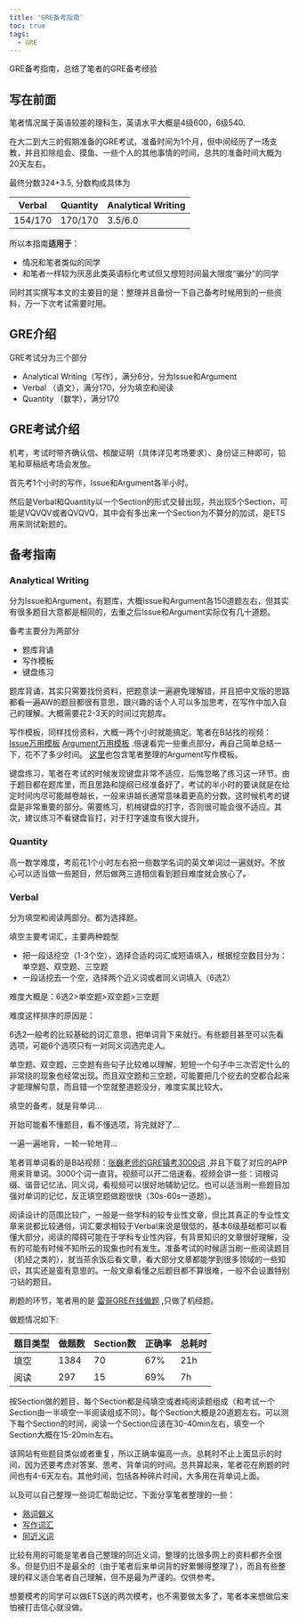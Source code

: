 ```yaml
---
title: 'GRE备考指南'
toc: true
tags:
  - GRE
---
```


GRE备考指南，总结了笔者的GRE备考经验


## 写在前面

笔者情况属于英语较差的理科生，英语水平大概是4级600，6级540.

在大二到大三的假期准备的GRE考试，准备时间为1个月，但中间经历了一场支教，并且扣除组会、摸鱼、一些个人的其他事情的时间，总共的准备时间大概为20天左右。

最终分数324+3.5, 分数构成具体为

| Verbal  | Quantity | Analytical Writing |
| ------- | -------- | ------------------ |
| 154/170 | 170/170  | 3.5/6.0            |



所以本指南**适用于**：

* 情况和笔者类似的同学
* 和笔者一样较为厌恶此类英语标化考试但又想短时间最大限度“骗分”的同学

同时其实撰写本文的主要目的是：整理并且备份一下自己备考时候用到的一些资料，万一下次考试需要时用。



## GRE介绍

GRE考试分为三个部分

* Analytical Writing（写作），满分6分，分为Issue和Argument
* Verbal （语文），满分170，分为填空和阅读
* Quantity （数学），满分170



## GRE考试介绍

机考，考试时带齐确认信、核酸证明（具体详见考场要求）、身份证三种即可，铅笔和草稿纸考场会发放。

首先考1个小时的写作，Issue和Argument各半小时。

然后是Verbal和Quantity以一个Section的形式交替出现，共出现5个Section，可能是VQVQV或者QVQVQ，其中会有多出来一个Section为不算分的加试，是ETS用来测试新题的。



## 备考指南

### Analytical Writing

分为Issue和Argument，有题库，大概Issue和Argument各150道题左右，但其实有很多题目大意都是相同的，去重之后Issue和Argument实际仅有几十道题。

备考主要分为两部分

* 题库背诵
* 写作模板
* 键盘练习



题库背诵，其实只需要找份资料，把题意读一遍避免理解错，并且把中文版的思路都看一遍AW的题目都很有意思，跟兴趣的话个人可以多加思考，在写作中加入自己的理解。大概需要花2-3天的时间过完题库。

写作模板，同样找份资料，大概一两个小时就能搞定。笔者在B站找的视频：[Issue万用模板](https://www.bilibili.com/video/BV1bv411876i?p=12) [Argument万用模板](https://www.bilibili.com/video/BV1bv411876i?p=13) .倍速看完一些重点部分，再自己简单总结一下，花不了多少时间。
[这里](https://truenobility303.github.io/subpage/Blogs/GRE/Writing)也包含笔者整理的Argument写作模板。

键盘练习，笔者在考试的时候发现键盘非常不适应，后悔忽略了练习这一环节。由于题目都在题库里，而且思路和提纲已经准备好了，考试的半小时的要诀就是在给定时间内尽可能越卷越长，一般来讲越长通常意味着更高的分数。这时候机考的键盘是非常重要的部分。需要练习，机械键盘的打字，否则很可能会很不适应。其次，建议练习不看键盘盲打，对于打字速度有很大提升。



### Quantity

高一数学难度，考前花1个小时左右把一些数学名词的英文单词过一遍就好。不放心可以适当做一些题目，然后做两三道相信看到题目难度就会放心了。



### Verbal

分为填空和阅读两部分。都为选择题。

填空主要考词汇，主要两种题型

* 把一段话挖空（1-3个空），选择合适的词汇或短语填入，根据挖空数目分为：单空题、双空题、三空题
* 一段话挖去一个空，选择两个近义词或者同义词填入（6选2）

难度大概是：6选2>单空题>双空题>三空题



难度这样排序的原因是：

6选2一般考的比较基础的词汇意思，把单词背下来就行。有些题目甚至可以先看选项，可能6个选项只有一对同义词选完走人。

单空题、双空题、三空题有些句子比较难以理解，短短一个句子中三次否定什么的非常绕的现象也经常出现。而且双空题和三空题，可能要把几个挖去的空都合起来才能理解句意，而且错一个空就整道题没分，难度实属比较大。

填空的备考，就是背单词...

开始可能看不懂题目，看不懂选项，背完就好了...

一遍一遍地背，一轮一轮地背...



笔者背单词看的是B站视频：[张巍老师的GRE镇考3000词](https://www.bilibili.com/video/BV1554y1Q7Te) ,并且下载了对应的APP用来背单词。3000个词一直背。视频可以开二倍速看。视频会讲一些：词根词缀、谐音记忆法、同义词，看视频可以很好地辅助记忆。也可以适当刷一些题目加强对单词的记忆，反正填空题做题很快（30s-60s一道题）。



阅读设计的范围比较广，一般是一些学科的较专业性文章，但比其真正的专业性文章来说都比较通俗，词汇要求相较于Verbal来说是很低的，基本6级基础都可以看懂大部分，阅读的障碍可能在于学科专业性内容，有背景知识的文章很好理解，没有的可能有时候不知所云的现象也时有发生。准备考试的时候适当刷一些阅读题目（机经之类的），就当茶余饭后看文章，看大部分文章都能学到很多领域的一些知识，其实还是蛮有意思的。一般文章看懂之后题目都不算很难，一般不会设置特别刁钻的题目。



刷题的环节，笔者用的是 [雷哥GRE在线做题](https://gre.viplgw.cn/practice.html) ,只做了机经题。

做题情况如下:

| 题目类型 | 做题数 | Section数 | 正确率 | 总耗时 |
| -------- | -------| --------| ------ | ------ |
| 填空     | 1384 | 70 | 67%    | 21h    |
| 阅读     | 297  | 15 | 69%    | 7h     |

按Section做的题目，每个Section都是纯填空或者纯阅读题组成（和考试一个Section由一半填空一半阅读组成不同）。每个Section大概是20道题左右。可以测下每个Section的时间，阅读一个Section应该在30-40min左右，填空一个Section大概在15-20min左右。

该网站有些题目类似或者重复，所以正确率偏高一点。总耗时不止上面显示的时间，因为还要考虑对答案、思考、背单词的时间。总共算起来，笔者花在刷题的时间也有4-6天左右。其他时间，包括各种碎片时间，大多用在背单词上面。



以及可以自己整理一些词汇帮助记忆，下面分享笔者整理的一些：

* [熟词僻义](https://truenobility303.github.io/subpage/Blogs/GRE/FamiliarWords)
* [写作词汇](https://truenobility303.github.io/subpage/Blogs/GRE/Writing)
* [同近义词](https://truenobility303.github.io/subpage/Blogs/GRE/SynonymWords)

比较有用的可能是笔者自己整理的同近义词，整理的比很多网上的资料都齐全很多。但是仍旧不是最全的（由于笔者后来单词背的好累懒得整理了），而且有些整理的释义适合笔者自己理解，但不是最为严谨的。仅供参考。


想要模考的同学可以做ETS送的两次模考，也不需要做太多了，笔者本来想做后来怕被打击信心就没做。
















